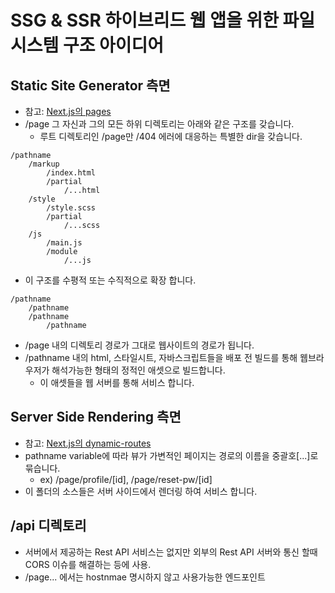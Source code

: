 # SSG & SSR 하이브리드 웹 앱을 위한 파일 시스템 구조 아이디어

## Static Site Generator 측면
- 참고: [Next.js의 pages](https://nextjs.org/docs/basic-features/pages)
- /page 그 자신과 그의 모든 하위 디렉토리는 아래와 같은 구조를 갖습니다.
    - 루트 디렉토리인 /page만 /404 에러에 대응하는 특별한 dir을 갖습니다.
```
/pathname
    /markup
        /index.html
        /partial
            /...html
    /style
        /style.scss
        /partial
            /...scss
    /js
        /main.js
        /module
            /...js
```
- 이 구조를 수평적 또는 수직적으로 확장 합니다.
```
/pathname
    /pathname
    /pathname
        /pathname
```
- /page 내의 디렉토리 경로가 그대로 웹사이트의 경로가 됩니다.
- /pathname 내의 html, 스타일시트, 자바스크립트들을 배포 전 빌드를 통해 웹브라우저가 해석가능한 형태의 정적인 애셋으로 빌드합니다.
    - 이 애셋들을 웹 서버를 통해 서비스 합니다.

## Server Side Rendering 측면
- 참고: [Next.js의 dynamic-routes](https://nextjs.org/docs/routing/dynamic-routes)
- pathname variable에 따라 뷰가 가변적인 페이지는 경로의 이름을 중괄호\[...\]로 묶습니다.
    - ex) /page/profile/\[id\], /page/reset-pw/\[id\]
- 이 폴더의 소스들은 서버 사이드에서 렌더링 하여 서비스 합니다.

## /api 디렉토리
- 서버에서 제공하는 Rest API 서비스는 없지만 외부의 Rest API 서버와 통신 할때 CORS 이슈를 해결하는 등에 사용.
- /page... 에서는 hostnmae 명시하지 않고 사용가능한 엔드포인트
